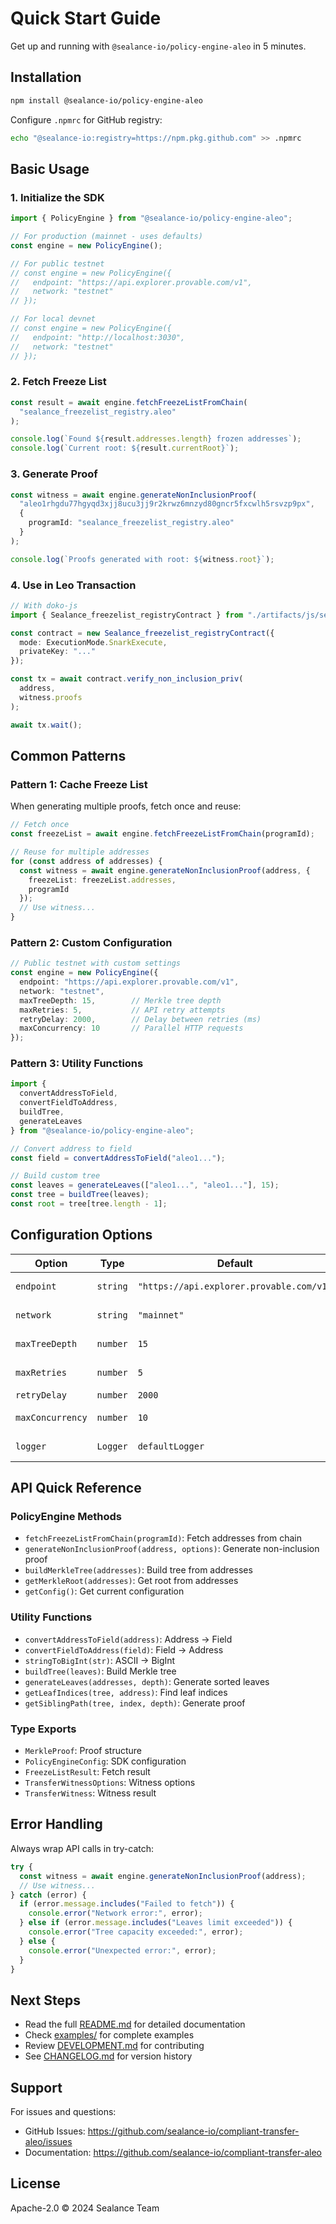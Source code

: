 # Quick Start Guide

Get up and running with `@sealance-io/policy-engine-aleo` in 5 minutes.

## Installation

```bash
npm install @sealance-io/policy-engine-aleo
```

Configure `.npmrc` for GitHub registry:
```bash
echo "@sealance-io:registry=https://npm.pkg.github.com" >> .npmrc
```

## Basic Usage

### 1. Initialize the SDK

```typescript
import { PolicyEngine } from "@sealance-io/policy-engine-aleo";

// For production (mainnet - uses defaults)
const engine = new PolicyEngine();

// For public testnet
// const engine = new PolicyEngine({
//   endpoint: "https://api.explorer.provable.com/v1",
//   network: "testnet"
// });

// For local devnet
// const engine = new PolicyEngine({
//   endpoint: "http://localhost:3030",
//   network: "testnet"
// });
```

### 2. Fetch Freeze List

```typescript
const result = await engine.fetchFreezeListFromChain(
  "sealance_freezelist_registry.aleo"
);

console.log(`Found ${result.addresses.length} frozen addresses`);
console.log(`Current root: ${result.currentRoot}`);
```

### 3. Generate Proof

```typescript
const witness = await engine.generateNonInclusionProof(
  "aleo1rhgdu77hgyqd3xjj8ucu3jj9r2krwz6mnzyd80gncr5fxcwlh5rsvzp9px",
  {
    programId: "sealance_freezelist_registry.aleo"
  }
);

console.log(`Proofs generated with root: ${witness.root}`);
```

### 4. Use in Leo Transaction

```typescript
// With doko-js
import { Sealance_freezelist_registryContract } from "./artifacts/js/sealance_freezelist_registry";

const contract = new Sealance_freezelist_registryContract({
  mode: ExecutionMode.SnarkExecute,
  privateKey: "..."
});

const tx = await contract.verify_non_inclusion_priv(
  address,
  witness.proofs
);

await tx.wait();
```

## Common Patterns

### Pattern 1: Cache Freeze List

When generating multiple proofs, fetch once and reuse:

```typescript
// Fetch once
const freezeList = await engine.fetchFreezeListFromChain(programId);

// Reuse for multiple addresses
for (const address of addresses) {
  const witness = await engine.generateNonInclusionProof(address, {
    freezeList: freezeList.addresses,
    programId
  });
  // Use witness...
}
```

### Pattern 2: Custom Configuration

```typescript
// Public testnet with custom settings
const engine = new PolicyEngine({
  endpoint: "https://api.explorer.provable.com/v1",
  network: "testnet",
  maxTreeDepth: 15,        // Merkle tree depth
  maxRetries: 5,           // API retry attempts
  retryDelay: 2000,        // Delay between retries (ms)
  maxConcurrency: 10       // Parallel HTTP requests
});
```

### Pattern 3: Utility Functions

```typescript
import {
  convertAddressToField,
  convertFieldToAddress,
  buildTree,
  generateLeaves
} from "@sealance-io/policy-engine-aleo";

// Convert address to field
const field = convertAddressToField("aleo1...");

// Build custom tree
const leaves = generateLeaves(["aleo1...", "aleo1..."], 15);
const tree = buildTree(leaves);
const root = tree[tree.length - 1];
```

## Configuration Options

| Option | Type | Default | Description |
|--------|------|---------|-------------|
| `endpoint` | `string` | `"https://api.explorer.provable.com/v1"` | Aleo node endpoint |
| `network` | `string` | `"mainnet"` | Network name (testnet/mainnet) |
| `maxTreeDepth` | `number` | `15` | Max Merkle tree depth |
| `maxRetries` | `number` | `5` | API retry attempts |
| `retryDelay` | `number` | `2000` | Retry delay (ms) |
| `maxConcurrency` | `number` | `10` | Max concurrent HTTP requests |
| `logger` | `Logger` | `defaultLogger` | Custom logger function |

## API Quick Reference

### PolicyEngine Methods

- `fetchFreezeListFromChain(programId)`: Fetch addresses from chain
- `generateNonInclusionProof(address, options)`: Generate non-inclusion proof
- `buildMerkleTree(addresses)`: Build tree from addresses
- `getMerkleRoot(addresses)`: Get root from addresses
- `getConfig()`: Get current configuration

### Utility Functions

- `convertAddressToField(address)`: Address → Field
- `convertFieldToAddress(field)`: Field → Address
- `stringToBigInt(str)`: ASCII → BigInt
- `buildTree(leaves)`: Build Merkle tree
- `generateLeaves(addresses, depth)`: Generate sorted leaves
- `getLeafIndices(tree, address)`: Find leaf indices
- `getSiblingPath(tree, index, depth)`: Generate proof

### Type Exports

- `MerkleProof`: Proof structure
- `PolicyEngineConfig`: SDK configuration
- `FreezeListResult`: Fetch result
- `TransferWitnessOptions`: Witness options
- `TransferWitness`: Witness result

## Error Handling

Always wrap API calls in try-catch:

```typescript
try {
  const witness = await engine.generateNonInclusionProof(address);
  // Use witness...
} catch (error) {
  if (error.message.includes("Failed to fetch")) {
    console.error("Network error:", error);
  } else if (error.message.includes("Leaves limit exceeded")) {
    console.error("Tree capacity exceeded:", error);
  } else {
    console.error("Unexpected error:", error);
  }
}
```

## Next Steps

- Read the full [README.md](./README.md) for detailed documentation
- Check [examples/](./examples/) for complete examples
- Review [DEVELOPMENT.md](./DEVELOPMENT.md) for contributing
- See [CHANGELOG.md](./CHANGELOG.md) for version history

## Support

For issues and questions:
- GitHub Issues: https://github.com/sealance-io/compliant-transfer-aleo/issues
- Documentation: https://github.com/sealance-io/compliant-transfer-aleo

## License

Apache-2.0 © 2024 Sealance Team
